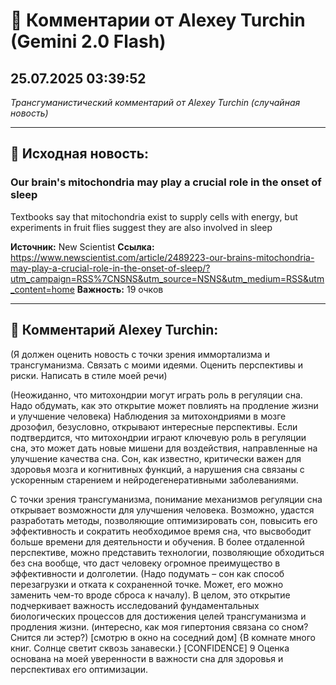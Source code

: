 # 💬 Комментарии от Alexey Turchin (Gemini 2.0 Flash)
## 25.07.2025 03:39:52

*Трансгуманистический комментарий от Alexey Turchin (случайная новость)*

---

## 📰 Исходная новость:

### Our brain's mitochondria may play a crucial role in the onset of sleep

Textbooks say that mitochondria exist to supply cells with energy, but experiments in fruit flies suggest they are also involved in sleep

**Источник:** New Scientist
**Ссылка:** https://www.newscientist.com/article/2489223-our-brains-mitochondria-may-play-a-crucial-role-in-the-onset-of-sleep/?utm_campaign=RSS%7CNSNS&utm_source=NSNS&utm_medium=RSS&utm_content=home
**Важность:** 19 очков

---

## 💬 Комментарий Alexey Turchin:

(Я должен оценить новость с точки зрения иммортализма и трансгуманизма. Связать с моими идеями. Оценить перспективы и риски. Написать в стиле моей речи)

(Неожиданно, что митохондрии могут играть роль в регуляции сна. Надо обдумать, как это открытие может повлиять на продление жизни и улучшение человека)
Наблюдения за митохондриями в мозге дрозофил, безусловно, открывают интересные перспективы. Если подтвердится, что митохондрии играют ключевую роль в регуляции сна, это может дать новые мишени для воздействия, направленные на улучшение качества сна. Сон, как известно, критически важен для здоровья мозга и когнитивных функций, а нарушения сна связаны с ускоренным старением и нейродегенеративными заболеваниями.

С точки зрения трансгуманизма, понимание механизмов регуляции сна открывает возможности для улучшения человека. Возможно, удастся разработать методы, позволяющие оптимизировать сон, повысить его эффективность и сократить необходимое время сна, что высвободит больше времени для деятельности и обучения. В более отдаленной перспективе, можно представить технологии, позволяющие обходиться без сна вообще, что даст человеку огромное преимущество в эффективности и долголетии. (Надо подумать – сон как способ перезагрузки и отката к сохраненной точке. Может, его можно заменить чем-то вроде сброса к началу).
В целом, это открытие подчеркивает важность исследований фундаментальных биологических процессов для достижения целей трансгуманизма и продления жизни.
(интересно, как моя гипертония связана со сном? Снится ли эстер?)
[смотрю в окно на соседний дом]
{В комнате много книг. Солнце светит сквозь занавески.}
[CONFIDENCE] 9 Оценка основана на моей уверенности в важности сна для здоровья и перспективах его оптимизации.

